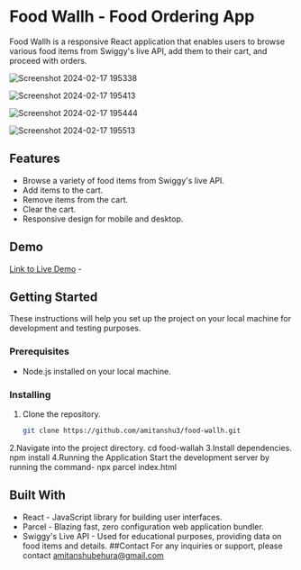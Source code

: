# Food Wallh - Food Ordering App

Food Wallh is a responsive React application that enables users to browse various food items from Swiggy's live API, add them to their cart, and proceed with orders.

![Screenshot 2024-02-17 195338](https://github.com/amitanshu3/Food-Wallah/assets/144086900/6d714ad7-8bd7-4325-88af-b627738f481b)

![Screenshot 2024-02-17 195413](https://github.com/amitanshu3/Food-Wallah/assets/144086900/2e4f1df9-8db1-4829-9464-567498843ee7)

![Screenshot 2024-02-17 195444](https://github.com/amitanshu3/Food-Wallah/assets/144086900/87956622-a985-43cd-a87f-c7ea692eea16)

![Screenshot 2024-02-17 195513](https://github.com/amitanshu3/Food-Wallah/assets/144086900/37aa6beb-b9fd-4139-8a0b-241304671782)

## Features

- Browse a variety of food items from Swiggy's live API.
- Add items to the cart.
- Remove items from the cart.
- Clear the cart.
- Responsive design for mobile and desktop.
  
## Demo

[Link to Live Demo](#) - 

## Getting Started

These instructions will help you set up the project on your local machine for development and testing purposes.

### Prerequisites

- Node.js installed on your local machine.

### Installing

1. Clone the repository.

   ```bash
   git clone https://github.com/amitanshu3/food-wallh.git

2.Navigate into the project directory.
 cd food-wallah
3.Install dependencies.
 npm install
4.Running the Application
   Start the development server by running the command-  npx parcel index.html


## Built With
- React - JavaScript library for building user interfaces.
- Parcel - Blazing fast, zero configuration web application bundler.
- Swiggy's Live API - Used for educational purposes, providing data on food items and details.
##Contact
For any inquiries or support, please contact amitanshubehura@gmail.com


  
